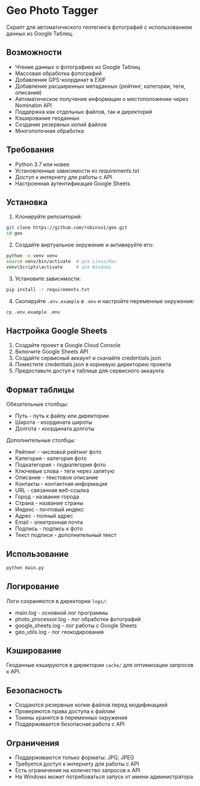 # Geo Photo Tagger

Скрипт для автоматического геотегинга фотографий с использованием данных из Google Таблиц.

## Возможности

- Чтение данных о фотографиях из Google Таблиц
- Массовая обработка фотографий
- Добавление GPS-координат в EXIF
- Добавление расширенных метаданных (рейтинг, категории, теги, описания)
- Автоматическое получение информации о местоположении через Nominatim API
- Поддержка как отдельных файлов, так и директорий
- Кэширование геоданных
- Создание резервных копий файлов
- Многопоточная обработка

## Требования

- Python 3.7 или новее
- Установленные зависимости из requirements.txt
- Доступ к интернету для работы с API
- Настроенная аутентификация Google Sheets

## Установка

1. Клонируйте репозиторий:
```bash
git clone https://github.com/robinso1/geo.git
cd geo
```

2. Создайте виртуальное окружение и активируйте его:
```bash
python -m venv venv
source venv/bin/activate  # для Linux/Mac
venv\Scripts\activate     # для Windows
```

3. Установите зависимости:
```bash
pip install -r requirements.txt
```

4. Скопируйте `.env.example` в `.env` и настройте переменные окружения:
```bash
cp .env.example .env
```

## Настройка Google Sheets

1. Создайте проект в Google Cloud Console
2. Включите Google Sheets API
3. Создайте сервисный аккаунт и скачайте credentials.json
4. Поместите credentials.json в корневую директорию проекта
5. Предоставьте доступ к таблице для сервисного аккаунта

## Формат таблицы

Обязательные столбцы:
- Путь - путь к файлу или директории
- Широта - координата широты
- Долгота - координата долготы

Дополнительные столбцы:
- Рейтинг - числовой рейтинг фото
- Категория - категория фото
- Подкатегория - подкатегория фото
- Ключевые слова - теги через запятую
- Описание - текстовое описание
- Контакты - контактная информация
- URL - связанная веб-ссылка
- Город - название города
- Страна - название страны
- Индекс - почтовый индекс
- Адрес - полный адрес
- Email - электронная почта
- Подпись - подпись к фото
- Текст подписи - дополнительный текст

## Использование

```bash
python main.py
```

## Логирование

Логи сохраняются в директории `logs/`:
- main.log - основной лог программы
- photo_processor.log - лог обработки фотографий
- google_sheets.log - лог работы с Google Sheets
- geo_utils.log - лог геокодирования

## Кэширование

Геоданные кэшируются в директории `cache/` для оптимизации запросов к API.

## Безопасность

- Создаются резервные копии файлов перед модификацией
- Проверяются права доступа к файлам
- Токены хранятся в переменных окружения
- Поддерживается безопасная работа с API

## Ограничения

- Поддерживаются только форматы: JPG, JPEG
- Требуется доступ к интернету для работы с API
- Есть ограничения на количество запросов к API
- На Windows может потребоваться запуск от имени администратора 